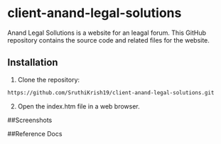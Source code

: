 # client-anand-legal-solutions
Anand Legal Sollutions is a website for an leagal forum. This GitHub repository contains the source code and related files for the website.
## Installation
1. Clone the repository: 
```sh
https://github.com/SruthiKrish19/client-anand-legal-solutions.git
```

2. Open the index.htm file in a web browser.

##Screenshots

##Reference Docs
